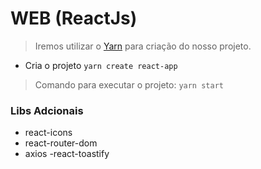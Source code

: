 # WEB (ReactJs)

> Iremos utilizar o [Yarn](https://yarnpkg.com/) para criação do nosso projeto.

- Cria o projeto `yarn create react-app`

> Comando para executar o projeto: `yarn start`

### Libs Adcionais

- react-icons
- react-router-dom
- axios
  -react-toastify
